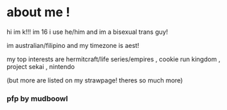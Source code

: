 # about me !
<p> hi im k!!! im 16 i use he/him and im a bisexual trans guy! </p>
</p> im australian/filipino and my timezone is aest! </p>
<p> my top interests are hermitcraft/life series/empires , cookie run kingdom , project sekai , nintendo </p>
<p> (but more are listed on my strawpage! theres so much more) </p>

<h3> pfp by mudboowl </h3>
